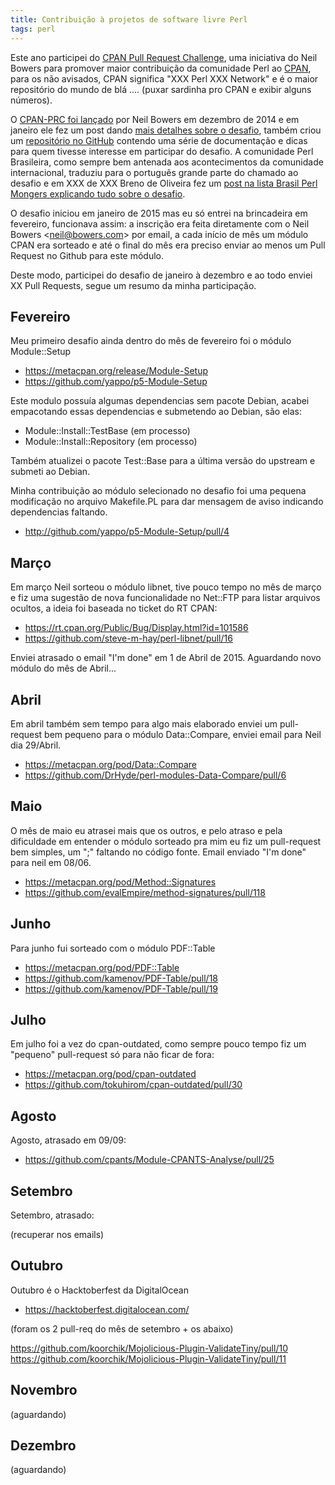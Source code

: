 ```yaml
---
title: Contribuição à projetos de software livre Perl
tags: perl
---
```


Este ano participei do [CPAN Pull Request Challenge][cpan-prc], uma iniciativa
do Neil Bowers para promover maior contribuição da comunidade Perl ao
[CPAN][metacpan], para os não avisados, CPAN significa "XXX Perl XXX Network" e
é o maior repositório do mundo de blá .... (puxar sardinha pro CPAN e exibir
alguns números).

O [CPAN-PRC foi lançado][take-the-2015] por Neil Bowers em dezembro de 2014 e
em janeiro ele fez um post dando [mais detalhes sobre o desafio][more-details],
também criou um [repositório no GitHub][github-cpan-prc] contendo uma série
de documentação e dicas para quem tivesse interesse em participar do desafio. A comunidade
Perl Brasileira, como sempre bem antenada aos acontecimentos da comunidade
internacional, traduziu para o português grande parte do chamado ao desafio e
em XXX de XXX Breno de Oliveira fez um [post na lista Brasil Perl Mongers
explicando tudo sobre o desafio][brasil-pm-cpan-prc].

O desafio iniciou em janeiro de 2015 mas eu só entrei na brincadeira em fevereiro,
funcionava assim: a inscrição era feita diretamente com o Neil Bowers
&lt;neil@bowers.com&gt; por email, a cada início de mês um módulo CPAN era
sorteado e até o final do mês era preciso enviar ao menos um Pull Request no
Github para este módulo.

Deste modo, participei do desafio de janeiro à dezembro e ao todo enviei
XX Pull Requests, segue um resumo da minha participação.

## Fevereiro

Meu primeiro desafio ainda dentro do mês de fevereiro foi o módulo Module::Setup

* https://metacpan.org/release/Module-Setup
* https://github.com/yappo/p5-Module-Setup

Este modulo possuía algumas dependencias sem pacote Debian, acabei empacotando
essas dependencias e submetendo ao Debian, são elas:

* Module::Install::TestBase (em processo)
* Module::Install::Repository (em processo)

Também atualizei o pacote Test::Base para a última versão do upstream e submeti
ao Debian.

Minha contribuição ao módulo selecionado no desafio foi uma pequena modificação
no arquivo Makefile.PL para dar mensagem de aviso indicando dependencias faltando.

* http://github.com/yappo/p5-Module-Setup/pull/4

## Março

Em março Neil sorteou o módulo libnet, tive pouco tempo no mês de março e
fiz uma sugestão de nova funcionalidade no Net::FTP para listar arquivos
ocultos, a ideia foi baseada no ticket do RT CPAN:

* https://rt.cpan.org/Public/Bug/Display.html?id=101586
* https://github.com/steve-m-hay/perl-libnet/pull/16

Enviei atrasado o email "I'm done" em 1 de Abril de 2015. Aguardando novo módulo do
mês de Abril...

## Abril

Em abril também sem tempo para algo mais elaborado enviei um pull-request bem pequeno
para o módulo Data::Compare, enviei email para Neil dia 29/Abril.

* https://metacpan.org/pod/Data::Compare
* https://github.com/DrHyde/perl-modules-Data-Compare/pull/6

## Maio

O mês de maio eu atrasei mais que os outros, e pelo atraso e pela dificuldade
em entender o módulo sorteado pra mim eu fiz um pull-request bem simples,
um ";" faltando no código fonte. Email enviado "I'm done" para neil em 08/06.

* https://metacpan.org/pod/Method::Signatures
* https://github.com/evalEmpire/method-signatures/pull/118

## Junho

Para junho fui sorteado com o módulo PDF::Table

* https://metacpan.org/pod/PDF::Table
* https://github.com/kamenov/PDF-Table/pull/18
* https://github.com/kamenov/PDF-Table/pull/19

## Julho

Em julho foi a vez do cpan-outdated, como sempre pouco tempo fiz um "pequeno" pull-request só para não ficar de fora:

* https://metacpan.org/pod/cpan-outdated
* https://github.com/tokuhirom/cpan-outdated/pull/30

## Agosto

Agosto, atrasado em 09/09:

* https://github.com/cpants/Module-CPANTS-Analyse/pull/25

## Setembro

Setembro, atrasado:

(recuperar nos emails)

## Outubro

Outubro é o Hacktoberfest da DigitalOcean

* https://hacktoberfest.digitalocean.com/

(foram os 2 pull-req do mês de setembro + os abaixo)

https://github.com/koorchik/Mojolicious-Plugin-ValidateTiny/pull/10
https://github.com/koorchik/Mojolicious-Plugin-ValidateTiny/pull/11

## Novembro

(aguardando)

## Dezembro

(aguardando)

[cpan-prc]: http://cpan-prc.org
[take-the-2015]: http://blogs.perl.org/users/neilb/2014/12/take-the-2015-cpan-pull-request-challenge.html
[more-details]: http://blogs.perl.org/users/neilb/2015/01/more-details-on-the-cpan-pull-request-challenge.html
[github-cpan-prc]: http://github.com/CPAN-PRC/resources
[brasil-pm-cpan-prc]: http://mail.pm.org/pipermail/brasil-pm/2014q4/000356.html
[metacpan]: http://metacpan.org
